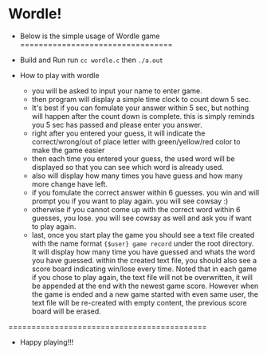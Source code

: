 # Wordle!
* Below is the simple usage of Wordle game <br />
=================================

* Build and Run
run `cc wordle.c` then `./a.out`

* How to play with wordle
    * you will be asked to input your name to enter game.
    * then program will display a simple time clock to count down 5 sec.
    * It's best if you can fomulate your answer within 5 sec, but nothing will happen after the count down is complete. this is simply reminds you 5 sec has passed and please enter you answer.
    * right after you entered your guess, it will indicate the correct/wrong/out of place letter with green/yellow/red color to make the game easier
    * then each time you entered your guess, the used word will be displayed so that you can see which word is already used.
    * also will display how many times you have guess and how many more change have left.
    * if you fomulate the correct answer within 6 guesses. you win and will prompt you if you want to play again. you will see cowsay :)
    * otherwise if you cannot come up with the correct word within 6 guesses, you lose. you will see cowsay as well and ask you if want to play again.
    * last, once you start play the game you should see a text file created with the name format `{$user} game record` under the root directory. It will display how many time you have guessed and whats the word you have guessed. within the created text file, you should also see a score board indicating win/lose every time. Noted that in each game if you chose to play again, the text file will not be overwritten, it will be appended at the end with the newest game score. However when the game is ended and a new game started with even same user, the text file will be re-created with empty content, the previous score board will be erased.

===========================================
 - Happy playing!!!

